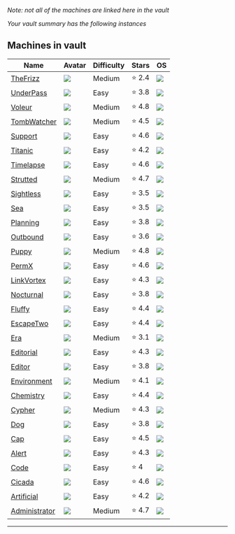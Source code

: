 
*Note: not all of the machines are linked here in the vault* 

*Your vault summary has the following instances* 

## Machines in vault

| Name                                                         | Avatar                                                                        | Difficulty | Stars  | OS                                                         |
| ------------------------------------------------------------ | ----------------------------------------------------------------------------- | ---------- | ------ | ---------------------------------------------------------- |
| [TheFrizz](/HackTheBox-Writeups/TheFrizz/Notes.md)           | ![](https://www.hackthebox.com//avatars/c91ef1b641cf88156c7a9d3793d54216.png) | Medium     | ⭐️ 2.4 | ![](<img style = "max-width:30px" src =/img/Windows.png/>) |
| [UnderPass](/HackTheBox-Writeups/UnderPass/Notes.md)         | ![](https://www.hackthebox.com//avatars/456a4d2e52f182847fb0a2dba0420a44.png) | Easy       | ⭐️ 3.8 | ![](/img/Linux.png)                                        |
| [Voleur](/HackTheBox-Writeups/Voleur/Notes.md)               | ![](https://www.hackthebox.com//avatars/635619778e50cc8f69df91cc6ae149c4.png) | Medium     | ⭐️ 4.8 | ![](/img/Windows.png)                                      |
| [TombWatcher](/HackTheBox-Writeups/TombWatcher/Notes.md)     | ![](https://www.hackthebox.com//avatars/59c74a969b4fec16cd8072d253ca9917.png) | Medium     | ⭐️ 4.5 | ![](/img/Windows.png)                                      |
| [Support](/HackTheBox-Writeups/Support/Notes.md)             | ![](https://www.hackthebox.com//avatars/833a3b1f7f96b5708d19b6de084c3201.png) | Easy       | ⭐️ 4.6 | ![](/img/Windows.png)                                      |
| [Titanic](/HackTheBox-Writeups/Titanic/Notes.md)             | ![](https://www.hackthebox.com//avatars/eb5942ec56dd9b6feb06dcf8af8aefc6.png) | Easy       | ⭐️ 4.2 | ![](/img/Linux.png)                                        |
| [Timelapse](/HackTheBox-Writeups/Timelapse/Notes.md)         | ![](https://www.hackthebox.com//avatars/bae443f73a706fc8eebc6fb740128295.png) | Easy       | ⭐️ 4.6 | ![](/img/Windows.png)                                      |
| [Strutted](/HackTheBox-Writeups/Strutted/Notes.md)           | ![](https://www.hackthebox.com//avatars/cb2df0a9511e5634451e3fb6c8ddc509.png) | Medium     | ⭐️ 4.7 | ![](/img/Linux.png)                                        |
| [Sightless](/HackTheBox-Writeups/Sightless/Notes.md)         | ![](https://www.hackthebox.com//avatars/f96160a20e9cf0138885238444b47404.png) | Easy       | ⭐️ 3.5 | ![](/img/Linux.png)                                        |
| [Sea](/HackTheBox-Writeups/Sea/Notes.md)                     | ![](https://www.hackthebox.com//avatars/0011f6725aed869f8683589cb08c90d0.png) | Easy       | ⭐️ 3.5 | ![](/img/Linux.png)                                        |
| [Planning](/HackTheBox-Writeups/Planning/Notes.md)           | ![](https://www.hackthebox.com//avatars/c9efb253e7d1d9b407113e11afdaa905.png) | Easy       | ⭐️ 3.8 | ![](/img/Linux.png)                                        |
| [Outbound](/HackTheBox-Writeups/Outbound/Notes.md)           | ![](https://www.hackthebox.com//avatars/b1096fc86df3fb6035baad7f599094be.png) | Easy       | ⭐️ 3.6 | ![](/img/Linux.png)                                        |
| [Puppy](/HackTheBox-Writeups/Notes.md)                       | ![](https://www.hackthebox.com//avatars/6a127b39657062e42c1a8dfdcd23475d.png) | Medium     | ⭐️ 4.8 | ![](/img/Windows.png)                                      |
| [PermX](/HackTheBox-Writeups/PermX/Notes.md)                 | ![](https://www.hackthebox.com//avatars/3ec233f1bf70b096a66f8a452e7cd52f.png) | Easy       | ⭐️ 4.6 | ![](/img/Linux.png)                                        |
| [LinkVortex](/HackTheBox-Writeups/LinkVortex/Notes.md)       | ![](https://www.hackthebox.com//avatars/97f12db8fafed028448e29e30be7efac.png) | Easy       | ⭐️ 4.3 | ![](/img/Linux.png)                                        |
| [Nocturnal](/HackTheBox-Writeups/Nocturnal/Notes.md)         | ![](https://www.hackthebox.com//avatars/f6a56cec6e9826b4ed124fb4155abc66.png) | Easy       | ⭐️ 3.8 | ![](/img/Linux.png)                                        |
| [Fluffy](/HackTheBox-Writeups/Fluffy/Notes.md)               | ![](https://www.hackthebox.com//avatars/ef8fc92ac7cccd8afa4412241432f064.png) | Easy       | ⭐️ 4.4 | ![](/img/Windows.png)                                      |
| [EscapeTwo](/HackTheBox-Writeups/EscapeTwo/Notes.md)         | ![](https://www.hackthebox.com//avatars/d5fcf2425893a73cf137284e2de580e1.png) | Easy       | ⭐️ 4.4 | ![](/img/Windows.png)                                      |
| [Era](/HackTheBox-Writeups/Era/Notes.md)                     | ![](https://www.hackthebox.com//avatars/fcd00b2542a936e4281ba19e0bd0b025.png) | Medium     | ⭐️ 3.1 | ![](/img/Linux.png)                                        |
| [Editorial](/HackTheBox-Writeups/Editorial/Notes.md)         | ![](https://www.hackthebox.com//avatars/a466db5ce4f7aaea98f588d1cb71a0aa.png) | Easy       | ⭐️ 4.3 | ![](/img/Linux.png)                                        |
| [Editor](/HackTheBox-Writeups/Editor/Notes.md)               | ![](https://www.hackthebox.com//avatars/ba9dec0d022d3c3b6a96aa5dba4772c7.png) | Easy       | ⭐️ 3.8 | ![](/img/Linux.png)                                        |
| [Environment](/HackTheBox-Writeups/Environment/Notes.md)     | ![](https://www.hackthebox.com//avatars/757eeb9b0f530e71875f0219d0d477e4.png) | Medium     | ⭐️ 4.1 | ![](/img/Linux.png)                                        |
| [Chemistry](/HackTheBox-Writeups/Chemistry/Notes.md)         | ![](https://www.hackthebox.com//avatars/b8f3d660af2d3ed0929eb119e33526cf.png) | Easy       | ⭐️ 4.4 | ![](/img/Linux.png)                                        |
| [Cypher](/HackTheBox-Writeups/Cypher/Notes.md)               | ![](https://www.hackthebox.com//avatars/765cd4be6f3a366ca83c7ea60bbcaaa8.png) | Medium     | ⭐️ 4.3 | ![](/img/Linux.png)                                        |
| [Dog](/HackTheBox-Writeups/Dog/Notes.md)                     | ![](https://www.hackthebox.com//avatars/426830ea2ae4f05f7892ad89195f8276.png) | Easy       | ⭐️ 3.8 | ![](/img/Linux.png)                                        |
| [Cap](/HackTheBox-Writeups/Cap/Notes.md)                     | ![](https://www.hackthebox.com//avatars/70ea3357a2d090af11a0953ec8717e90.png) | Easy       | ⭐️ 4.5 | ![](/img/Linux.png)                                        |
| [Alert](/HackTheBox-Writeups/Alert/Notes.md)                 | ![](https://www.hackthebox.com//avatars/6f4647030d6aadc676b8d8a459de344f.png) | Easy       | ⭐️ 4.3 | ![](/img/Linux.png)                                        |
| [Code](/HackTheBox-Writeups/Code/Notes.md)                   | ![](https://www.hackthebox.com//avatars/55cc3528cd7ad96f67c4f0c715efe286.png) | Easy       | ⭐️ 4   | ![](/img/Linux.png)                                        |
| [Cicada](/HackTheBox-Writeups/Cicada/Notes.md)               | ![](https://www.hackthebox.com//avatars/79616a32a057e5e672dadb51bb96dd04.png) | Easy       | ⭐️ 4.6 | ![](/img/Windows.png)                                      |
| [Artificial](/HackTheBox-Writeups/Artificial/Notes.md)       | ![](https://www.hackthebox.com//avatars/e6633d6c2b1d824c3756eb21aeed7590.png) | Easy       | ⭐️ 4.2 | ![](/img/Linux.png)                                        |
| [Administrator](/HackTheBox-Writeups/Administrator/Notes.md) | ![](https://www.hackthebox.com//avatars/9d232b1558b7543c7cb85f2774687363.png) | Medium     | ⭐️ 4.7 | ![](/img/Windows.png)                                      |

----------------------
